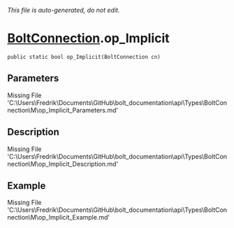 *This file is auto-generated, do not edit.*

# [BoltConnection](Types/BoltConnection.md).op_Implicit
`public static bool op_Implicit(BoltConnection cn)`
## Parameters
Missing File 'C:\Users\Fredrik\Documents\GitHub\bolt_documentation\api\Types\BoltConnection\M\op_Implicit_Parameters.md'
## Description
Missing File 'C:\Users\Fredrik\Documents\GitHub\bolt_documentation\api\Types\BoltConnection\M\op_Implicit_Description.md'
## Example
Missing File 'C:\Users\Fredrik\Documents\GitHub\bolt_documentation\api\Types\BoltConnection\M\op_Implicit_Example.md'
